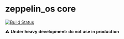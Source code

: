 # zeppelin_os core

[![Build Status](https://travis-ci.org/zeppelinos/core.svg?branch=master)](https://travis-ci.org/zeppelinos/core)

:warning: **Under heavy development: do not use in production**
